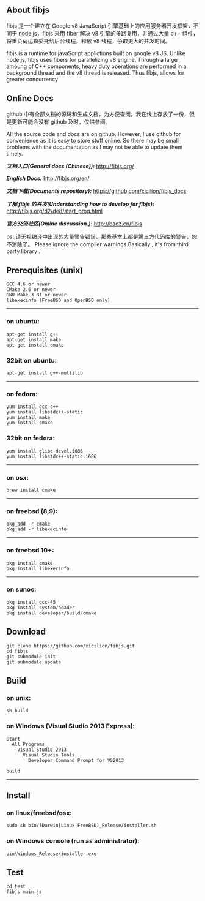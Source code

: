 ## About fibjs

fibjs 是一个建立在 Google v8 JavaScript 引擎基础上的应用服务器开发框架，不同于 node.js，fibjs 采用 fiber 解决 v8 引擎的多路复用，并通过大量 c++ 组件，将重负荷运算委托给后台线程，释放 v8 线程，争取更大的并发时间。

fibjs is a runtime for javaScript applictions built on google v8 JS.  Unlike node.js, fibjs uses fibers for parallelizing v8  engine. Through a large amoung of C++ components, heavy duty operations are performed in a background thread and the v8 thread is released. Thus fibjs, allows for greater concurrency 
## Online Docs

github 中有全部文档的源码和生成文档，为方便查阅，我在线上存放了一份，但是更新可能会没有 github 及时，仅供参阅。

All the source code and docs are on github. However, I use github for convenience as it is easy to store stuff online. So there may be small problems with the documentation as I may not be able to update them timely.

***文档入口(General docs (Chinese)):*** http://fibjs.org/

***English Docs:*** http://fibjs.org/en/

***文档下载(Documents repository):*** https://github.com/xicilion/fibjs_docs

***了解 fibjs 的并发(Understanding how to develop for fibjs):*** http://fibjs.org/d2/de8/start_prog.html

***官方交流社区(Online discussion.):*** http://baoz.cn/fibjs

ps: 请无视编译中出现的大量警告错误，那些基本上都是第三方代码库的警告，恕不消除了。
Please ignore the compiler warnings.Basically , it's from third party library .

## Prerequisites (unix)

	GCC 4.6 or newer
	CMake 2.6 or newer
	GNU Make 3.81 or newer
	libexecinfo (FreeBSD and OpenBSD only)

----------------------------------
### on ubuntu:
	apt-get install g++
	apt-get install make
	apt-get install cmake

### 32bit on ubuntu:
	apt-get install g++-multilib

----------------------------------
### on fedora:
	yum install gcc-c++
	yum install libstdc++-static
	yum install make
	yum install cmake

### 32bit on fedora:
	yum install glibc-devel.i686
	yum install libstdc++-static.i686

----------------------------------
### on osx:
	brew install cmake

----------------------------------
### on freebsd (8,9):
	pkg_add -r cmake
	pkg_add -r libexecinfo

----------------------------------
### on freebsd 10+:
	pkg install cmake
	pkg install libexecinfo

----------------------------------
### on sunos:
	pkg install gcc-45
	pkg install system/header
	pkg install developer/build/cmake

## Download
	git clone https://github.com/xicilion/fibjs.git
	cd fibjs
	git submodule init
	git submodule update

## Build

### on unix:
	sh build

### on Windows (Visual Studio 2013 Express):
	Start
	  All Programs
	    Visual Studio 2013
	      Visual Studio Tools
	        Developer Command Prompt for VS2013
	        
	build

----------------------------------

## Install

### on linux/freebsd/osx:
	sudo sh bin/(Darwin|Linux|FreeBSD)_Release/installer.sh

### on Windows console (run as administrator):
	bin\Windows_Release\installer.exe

## Test

	cd test
	fibjs main.js
